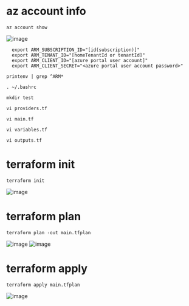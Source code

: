 # az account info
`az account show`

  ![image](https://user-images.githubusercontent.com/126428788/227119299-7c7fede5-854d-4e3e-9c51-8ee8d390e49e.png)

````
  export ARM_SUBSCRIPTION_ID="[id(subscription)]"
  export ARM_TENANT_ID="[homeTenantId or tenantId]"
  export ARM_CLIENT_ID="[azure portal user account]"
  export ARM_CLIENT_SECRET="<azure portal user account password>"
````

  `printenv | grep ^ARM*`
 
  `. ~/.bashrc`
 
 `mkdir test`

`vi providers.tf`

`vi main.tf`

`vi variables.tf`

`vi outputs.tf`


# terraform init
`terraform init`

![image](https://user-images.githubusercontent.com/126428788/227118353-1c92eaa2-8f07-4ab7-ba8b-f50a04b7bdd1.png)

# terraform plan
`terraform plan -out main.tfplan`

![image](https://user-images.githubusercontent.com/126428788/227118050-5378bdb2-b0ec-46db-aa95-8248cf8ce46d.png)
![image](https://user-images.githubusercontent.com/126428788/227118224-37e41bd6-aabb-4bd8-906d-16b7a71944b7.png)

# terraform apply
`terraform apply main.tfplan`

![image](https://user-images.githubusercontent.com/126428788/227118872-990a89d3-3d3d-4418-b131-23f9569d5944.png)

